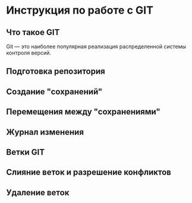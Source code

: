 # Инструкция по работе с GIT

## Что такое GIT
Git — это наиболее популярная реализация распределенной системы контроля версий. 

## Подготовка репозитория

## Создание "сохранений"

## Перемещения между "сохранениями"

## Журнал изменения

## Ветки GIT

## Слияние веток и разрешение конфликтов

## Удаление веток